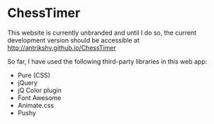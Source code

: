 ChessTimer
==========

This website is currently unbranded and until I do so, the current development version should be accessible at http://antrikshy.github.io/ChessTimer

So far, I have used the following third-party libraries in this web app:
* Pure (CSS)
* jQuery
* jQ Color plugin
* Font Awesome
* Animate.css
* Pushy
